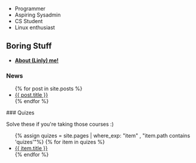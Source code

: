 - Programmer 
- Aspiring Sysadmin 
- CS Student
- Linux enthusiast 


## Boring Stuff  

- **[About (Linly) me!](https://linlyboi.github.io/about)**



### News 

<ul>
  {% for post in site.posts %}
    <li>
      <a href="{{ post.url }}">{{ post.title }}</a>
    </li>
  {% endfor %}
</ul>
### Quizes

Solve these if you're taking those courses :)
<ul>
  {% assign quizes = site.pages | where_exp: "item" , "item.path contains 'quizes'"%}
  {% for item in quizes %}
  <li>
    <a href="{{ item.url }}">{{ item.title }}</a>
  </li>
  {% endfor %}
</ul>
